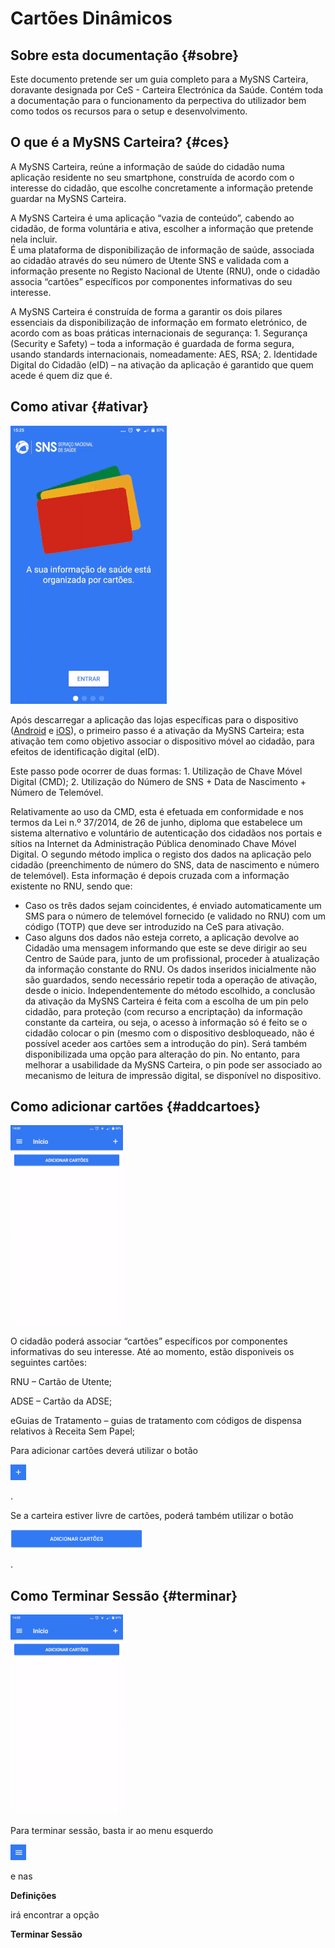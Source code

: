 # Cartões Dinâmicos

## Sobre esta documentação {#sobre}

Este documento pretende ser um guia completo para a MySNS Carteira, doravante designada por CeS - Carteira Electrónica da Saúde. Contém toda a documentação para o funcionamento da perpectiva do utilizador bem como todos os recursos para o setup e desenvolvimento.

## O que é a MySNS Carteira? {#ces}

A MySNS Carteira, reúne a informação de saúde do cidadão numa aplicação residente no seu smartphone, construída de acordo com o interesse do cidadão, que escolhe concretamente a informação pretende guardar na MySNS Carteira.

A MySNS Carteira é uma aplicação “vazia de conteúdo”, cabendo ao cidadão, de forma voluntária e ativa, escolher a informação que pretende nela incluir.  
É uma plataforma de disponibilização de informação de saúde, associada ao cidadão através do seu número de Utente SNS e validada com a informação presente no Registo Nacional de Utente \(RNU\), onde o cidadão associa “cartões” específicos por componentes informativas do seu interesse.

A MySNS Carteira é construída de forma a garantir os dois pilares essenciais da disponibilização de informação em formato eletrónico, de acordo com as boas práticas internacionais de segurança: 1. Segurança \(Security e Safety\) – toda a informação é guardada de forma segura, usando standards internacionais, nomeadamente: AES, RSA; 2. Identidade Digital do Cidadão \(eID\) – na ativação da aplicação é garantido que quem acede é quem diz que é.

## Como ativar {#ativar}

![Adicionar Cartões](.gitbook/assets/ativar.gif)

Após descarregar a aplicação das lojas específicas para o dispositivo \([Android](https://play.google.com/store/apps/details?id=pt.minsaude.spms.ces) e [iOS](https://itunes.apple.com/pt/app/mysns-carteira/id1192353854)\), o primeiro passo é a ativação da MySNS Carteira; esta ativação tem como objetivo associar o dispositivo móvel ao cidadão, para efeitos de identificação digital \(eID\).

Este passo pode ocorrer de duas formas: 1. Utilização de Chave Móvel Digital \(CMD\); 2. Utilização do Número de SNS + Data de Nascimento + Número de Telemóvel.

Relativamente ao uso da CMD, esta é efetuada em conformidade e nos termos da Lei n.º 37/2014, de 26 de junho, diploma que estabelece um sistema alternativo e voluntário de autenticação dos cidadãos nos portais e sítios na Internet da Administração Pública denominado Chave Móvel Digital. O segundo método implica o registo dos dados na aplicação pelo cidadão \(preenchimento de número do SNS, data de nascimento e número de telemóvel\). Esta informação é depois cruzada com a informação existente no RNU, sendo que:

* Caso os três dados sejam coincidentes, é enviado automaticamente um SMS para o número de telemóvel fornecido \(e validado no RNU\) com um código \(TOTP\) que deve ser introduzido na CeS para ativação.
* Caso alguns dos dados não esteja correto, a aplicação devolve ao Cidadão uma mensagem informando que este se deve dirigir ao seu Centro de Saúde para, junto de um profissional, proceder à atualização da informação constante do RNU. Os dados inseridos inicialmente não são guardados, sendo necessário repetir toda a operação de ativação, desde o inicio. Independentemente do método escolhido, a conclusão da ativação da MySNS Carteira é feita com a escolha de um pin pelo cidadão, para proteção \(com recurso a encriptação\) da informação constante da carteira, ou seja, o acesso à informação só é feito se o cidadão colocar o pin \(mesmo com o dispositivo desbloqueado, não é possível aceder aos cartões sem a introdução do pin\). Será também disponibilizada uma opção para alteração do pin. No entanto, para melhorar a usabilidade da MySNS Carteira, o pin pode ser associado ao mecanismo de leitura de impressão digital, se disponível no dispositivo.

## Como adicionar cartões {#addcartoes}

![Adicionar Cartões](.gitbook/assets/addcartoes.gif)

O cidadão poderá associar “cartões” específicos por componentes informativas do seu interesse. Até ao momento, estão disponiveis os seguintes cartões:

RNU – Cartão de Utente;

ADSE – Cartão da ADSE;

eGuias de Tratamento – guias de tratamento com códigos de dispensa relativos à Receita Sem Papel;

Para adicionar cartões deverá utilizar o botão

![mais](.gitbook/assets/mais.png)

.

Se a carteira estiver livre de cartões, poderá também utilizar o botão

![adicionar cartões](.gitbook/assets/addcartoes.png)

.

## Como Terminar Sessão {#terminar}

![Adicionar Cartões](.gitbook/assets/termsessao.gif)

Para terminar sessão, basta ir ao menu esquerdo

![menu](.gitbook/assets/menu.png)

e nas

**Definições**

irá encontrar a opção

**Terminar Sessão**

